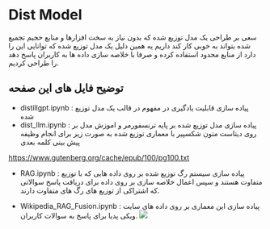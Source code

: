 # Dist Model
 سعی بر طراحی یک مدل توزیع شده که بدون نیاز به سخت افزارها و منابع حجیم تجمیع شده بتواند به خوبی کار کند داریم یه همین دلیل  یک مدل توزیع شده که توانایی این را دارد از منابع محدود استفاده کرده و صرفا با خلاصه سازی داده ها به کاربران پاسخ دهد را طراحی کردیم.

 ## توضیح فایل های این صفحه
 - distillgpt.ipynb : پیاده سازی قابلیت یادگیری در مفهوم در قالب یک مدل توزیع شده
 - dist_llm.ipynb : پیاده سازی مدل توزیع شده بر پایه ترنسفورمر و اموزش مدل بر روی دیتاست متون شکسپیر با معماری توزیع شده به صورت زیر برای انجام وظیفه پیش بینی کلمه بعدی

 https://www.gutenberg.org/cache/epub/100/pg100.txt 
 
 - RAG.ipynb : پیاده سازی سیستم رگ توزیع شده بر روی داده هایی که با توزیع متفاوت هستند و سپس اعمال خلاصه سازی بر روی داده برای دریافت پاسخ سوالاتی که اشتراکی از توزیع های رگ های متفاوت دارند.

 - Wikipedia_RAG_Fusion.ipynb :‌ پیاده سازی این معماری بر روی داده های سایت ویکی پدیا برای پاسخ به سوالات کاربران.
 ‍<img src="data/preface.jpg">
 